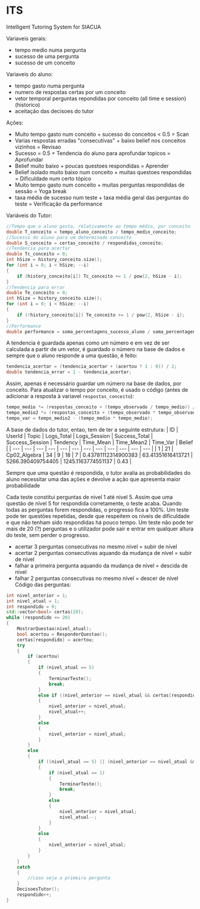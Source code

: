 # ITS
Intelligent Tutoring System for SIACUA

Variaveis gerais:
- tempo medio numa pergunta
- sucesso de uma pergunta
- sucesso de um conceito

Variaveis do aluno:
- tempo gasto numa pergunta
- numero de respostas certas por um conceito
- vetor temporal perguntas repondidas por conceito (all time e session) (historico)
- aceitação das decisoes do tutor

Ações:
- Muito tempo gasto num conceito + sucesso do conceitos < 0.5 = Scan
- Varias respostas erradas "consecutivas" + baixo belief nos conceitos vizinhos = Revisao
- Sucesso = 0.5 + Tendencia do aluno para aprofundar topicos = Aprofundar
- Belief muito baixo + poucas questoes respondidas = Aprender
- Belief isolado muito baixo num conceito + muitas questoes respondidas = Dificuldade num certo tópico
- Muito tempo gasto num conceito + muitas perguntas respondidas de sessão = Yoga break
- taxa média de sucesso num teste + taxa média geral das perguntas do teste = Verificação da performance

Variáveis do Tutor:
```c++
//Tempo que o aluno gasta, relativamente ao tempo médio, por conceito
double T_conceito = tempo_aluno_conceito / tempo_medio_conceito;
//Sucesso do aluno para um determinado conceito
double S_conceito = certas_conceito / respondidas_conceito;
//Tendencia para acertar
double Tc_conceito = 0;
int hSize = history_conceito.size();
for (int i = 0; i < hSize; --i)
{
    if (history_conceito[i]) Tc_conceito += 1 / pow(2, hSize - i);
}
//Tendencia para errar
double Te_conceito = 0;
int hSize = history_conceito.size();
for (int i = 0; i < hSize; --i)
{
    if (!history_conceito[i]) Te_conceito += 1 / pow(2, hSize - i);
}
//Performance
double performance = soma_percentagens_sucesso_aluno / soma_percentagens_sucesso_perguntas;
```

A tendencia é guardada apenas como um número e em vez de ser calculada a partir de um vetor, é guardado o número na base de dados e sempre que o aluno responde a uma questão, é feito:
```c++
tendencia_acertar = (tendencia_acertar + (acertou ? 1 : 0)) / 2;
double tendencia_errar = 1 - tendencia_acertar;
```
Assim, apenas é necessário guardar um número na base de dados, por conceito. Para atualizar o tempo por conceito, é usado o código (antes de adicionar a resposta à variavel `` respostas_conceito ``):
```c++
tempo_medio *= (respostas_conceito + (tempo_observado / tempo_medio)) / (respostas_conceito + 1);
tempo_medio2 *= (respostas_conceito + (tempo_observado * tempo_observado / tempo_medio2)) / (respostas_conceito + 1);
tempo_var = tempo_medio2 - (tempo_medio * tempo_medio);
```

A base de dados do tutor, entao, tem de ter a seguinte estrutura:
| ID | UserId | Topic | Logs_Total | Logs_Session | Success_Total | Success_Session | Tendency | Time_Mean | Time_Mean2 | Time_Var | Belief |
| --- | --- | --- | --- | --- | --- | --- | --- | --- | --- | --- | --- |
| 1 | 21 | Cp02_Algebra | 34 | 9 | 18 | 7 | 0.43781112314900383 | 63.41351616413721 | 5266.390409754405 | 1245.1163774551137 | 0.43 |




Sempre que uma questão é respondida, o tutor avalia as probabilidades do aluno necessitar uma das ações e devolve a ação que apresenta maior probabilidade

Cada teste constitui perguntas de nivel 1 até nivel 5. Assim que uma questão de nível 5 for respondida corretamente, o teste acaba. Quando todas as perguntas forem respondidas, o progresso fica a 100%. Um teste pode ter questões repetidas, desde que respeitem os níveis de dificuldade e que não tenham sido respondidas há pouco tempo. Um teste não pode ter mais de 20 (?) perguntas e o utilizador pode sair e entrar em qualquer altura do teste, sem perder o progresso.
- acertar 3 perguntas consecutivas no mesmo nível = subir de nível
- acertar 2 perguntas consecutivas aquando da mudança de nível = subir de nível
- falhar a primeira pergunta aquando da mudança de nível = descida de nível
- falhar 2 perguntas consecutivas no mesmo nível = descer de nível
Código das perguntas:
```c++
int nivel_anterior = 1;
int nivel_atual = 1;
int respondido = 0;
std::vector<bool> certas(20);
while (respondido <= 20)
{
    MostrarQuestao(nivel_atual);
    bool acertou = ResponderQuestao();
    certas[respondido] = acertou;
    try
    {
        if (acertou)
        {
            if (nivel_atual == 5)
            {
                TerminarTeste();
                break;
            }
            else if ((nivel_anterior == nivel_atual && certas[respondido - 1] && certas[respondido - 2]) || (nivel_anterior != nivel_atual && certas[respondido - 1]))
            {
                nivel_anterior = nivel_atual;
                nivel_atual++;
            }
            else
            {
                nivel_anterior = nivel_atual;
            }
        }
        else
        {
            if ((nivel_atual == 5) || (nivel_anterior == nivel_atual && !certas[respondido - 1]) || (nivel_anterior != nivel_atual))
            {
                if (nivel_atual == 1)
                {
                    TerminarTeste();
                    break;
                }
                else
                {
                    nivel_anterior = nivel_atual;
                    nivel_atual--;
                }
            }
            else
            {
                nivel_anterior = nivel_atual;
            }
        }
    }
    catch
    {
        //caso seja a primeira pergunta
    }
    DecisoesTutor();
    respondido++;
}
```
